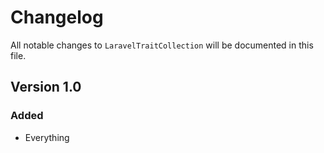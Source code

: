 # Changelog

All notable changes to `LaravelTraitCollection` will be documented in this file.

## Version 1.0

### Added
- Everything
